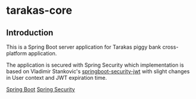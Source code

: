 # tarakas-core

## Introduction
This is a Spring Boot server application for Tarakas piggy bank cross-platform application.

The application is secured with Spring Security which implementation is based on Vladimir Stankovic's [springboot-security-jwt](https://github.com/svlada/springboot-security-jwt) with slight changes in User context and JWT expiration time.

[Spring Boot](https://projects.spring.io/spring-boot/)
[Spring Security](http://projects.spring.io/spring-security/)
